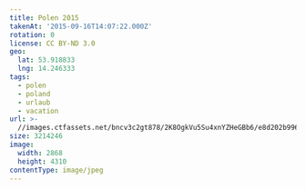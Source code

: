 ```yaml
---
title: Polen 2015
takenAt: '2015-09-16T14:07:22.000Z'
rotation: 0
license: CC BY-ND 3.0
geo:
  lat: 53.918833
  lng: 14.246333
tags:
  - polen
  - poland
  - urlaub
  - vacation
url: >-
  //images.ctfassets.net/bncv3c2gt878/2K8OgkVu5Su4xnYZHeGBb6/e8d202b99648fcfcbacf060e1e9e5b1f/polen-2015_25862800121_o
size: 3214246
image:
  width: 2868
  height: 4310
contentType: image/jpeg
---
```


